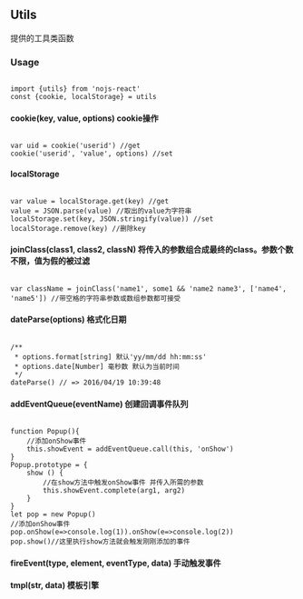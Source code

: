 ## Utils

提供的工具类函数

### Usage
<pre><code class="language-javascript">
import {utils} from 'nojs-react'
const {cookie, localStorage} = utils
</code></pre>

#### cookie(key, value, options) <span>cookie操作</span>
<pre><code class="language-javascript">
var uid = cookie('userid') //get
cookie('userid', 'value', options) //set
</code></pre>

#### localStorage
<pre><code class="language-javascript">
var value = localStorage.get(key) //get
value = JSON.parse(value) //取出的value为字符串
localStorage.set(key, JSON.stringify(value)) //set
localStorage.remove(key) //删除key
</code></pre>

#### joinClass(class1, class2, classN) <span>将传入的参数组合成最终的class。参数个数不限，值为假的被过滤</span>
<pre><code class="language-javascript">
var className = joinClass('name1', some1 && 'name2 name3', ['name4', 'name5']) //带空格的字符串参数或数组参数都可接受
</code></pre>

#### dateParse(options) <span>格式化日期</span>
<pre><code class="language-javascript">
/**
 * options.format[string] 默认'yy/mm/dd hh:mm:ss'
 * options.date[Number] 毫秒数 默认为当前时间
 */
dateParse() // => 2016/04/19 10:39:48
</code></pre>

#### addEventQueue(eventName) <span>创建回调事件队列</span>
<pre><code class="language-javascript">
function Popup(){
    //添加onShow事件
    this.showEvent = addEventQueue.call(this, 'onShow')
}
Popup.prototype = {
    show () {
        //在show方法中触发onShow事件 并传入所需的参数
        this.showEvent.complete(arg1, arg2)
    }
}
let pop = new Popup()
//添加onShow事件
pop.onShow(e=>console.log(1)).onShow(e=>console.log(2))
pop.show()//这里执行show方法就会触发刚刚添加的事件
</code></pre>

#### fireEvent(type, element, eventType, data) <span>手动触发事件</span>

#### tmpl(str, data) <span>模板引擎</span>


